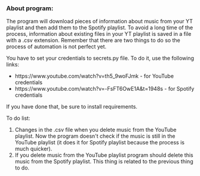 <h3> About program:  </h3>
<p> The program will download pieces of information about music from your YT playlist and then add them to the Spotify playlist. To avoid a long time
of the process, information about existing files in your YT playlist is saved in a file with a .csv extension. Remember that there are two things to do so the process of automation is not perfect yet.</p>
<p>You have to set your credentials to secrets.py file. To do it, use the following links:</p>
<ul>
    <li>https://www.youtube.com/watch?v=th5_9woFJmk - for YouTube credentials</li>
    <li>https://www.youtube.com/watch?v=-FsFT6OwE1A&t=1948s - for Spotify credentials</li>
</ul>
<p>If you have done that, be sure to install requirements.</p>
<p>To do list:</p>
<ol>
    <li>Changes in the .csv file when you delete music from the YouTube playlist. Now the program doesn't check if the music is still in the YouTube playlist (it does it for Spotify playlist because the process is much quicker).</li>
    <li>If you delete music from the YouTube playlist program should delete this music from the Spotify playlist. This thing is related to the previous thing to do.</li>
</ol>

